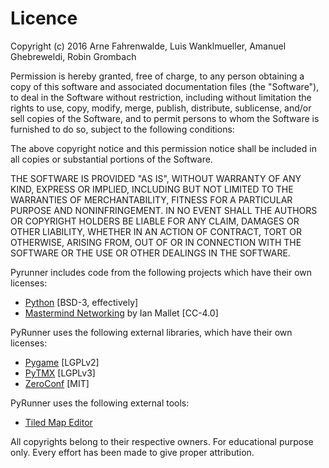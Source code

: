 # Licence

Copyright (c) 2016 Arne Fahrenwalde, Luis Wanklmueller, Amanuel Ghebreweldi, Robin Grombach

Permission is hereby granted, free of charge, to any person obtaining a copy of this software and associated documentation files (the "Software"), to deal in the Software without restriction, including without limitation the rights to use, copy, modify, merge, publish, distribute, sublicense, and/or sell copies of the Software, and to permit persons to whom the Software is furnished to do so, subject to the following conditions:

The above copyright notice and this permission notice shall be included in all copies or substantial portions of the Software.

THE SOFTWARE IS PROVIDED "AS IS", WITHOUT WARRANTY OF ANY KIND, EXPRESS OR IMPLIED, INCLUDING BUT NOT LIMITED TO THE WARRANTIES OF MERCHANTABILITY, FITNESS FOR A PARTICULAR PURPOSE AND NONINFRINGEMENT. IN NO EVENT SHALL THE AUTHORS OR COPYRIGHT HOLDERS BE LIABLE FOR ANY CLAIM, DAMAGES OR OTHER LIABILITY, WHETHER IN AN ACTION OF CONTRACT, TORT OR OTHERWISE, ARISING FROM, OUT OF OR IN CONNECTION WITH THE SOFTWARE OR THE USE OR OTHER DEALINGS IN THE SOFTWARE.

Pyrunner includes code from the following projects which have their own licenses:
* [Python](https://docs.python.org/3/license.html) [BSD-3, effectively]
* [Mastermind Networking](https://geometrian.com/programming/projects/index.php?project=Mastermind%20Networking%20Library) by Ian Mallet [CC-4.0]

PyRunner uses the following external libraries, which have their own licenses:
* [Pygame](https://www.pygame.org/docs/) [LGPLv2]
* [PyTMX](https://github.com/bitcraft/PyTMX) [LGPLv3]
* [ZeroConf](https://github.com/vstirbu/ZeroConf) [MIT]

PyRunner uses the following external tools:
* [Tiled Map Editor](http://www.mapeditor.org/)

All copyrights belong to their respective owners. For educational purpose only.
Every effort has been made to give proper attribution.
